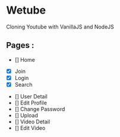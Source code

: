 # Wetube

Cloning Youtube with VanillaJS and NodeJS

## Pages :

- [] Home
- [X] Join
- [X] Login
- [X] Search
- [] User Detail
- [] Edit Profile
- [] Change Password
- [] Upload
- [] Video Detail
- [] Edit Video
